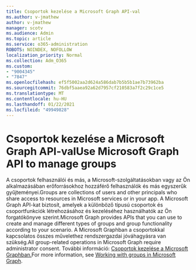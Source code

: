 ```yaml
---
title: Csoportok kezelése a Microsoft Graph API-val
ms.author: v-jmathew
author: v-jmathew
manager: scotv
ms.audience: Admin
ms.topic: article
ms.service: o365-administration
ROBOTS: NOINDEX, NOFOLLOW
localization_priority: Normal
ms.collection: Adm_O365
ms.custom:
- "9004345"
- "7847"
ms.openlocfilehash: ef5f5002aa2d624a586dab7b5b5b1ae7b73962ba
ms.sourcegitcommit: 76dbf5aaea92a62d7957cf210583a7f2c29c1ce5
ms.translationtype: MT
ms.contentlocale: hu-HU
ms.lasthandoff: 01/22/2021
ms.locfileid: "49949828"
---
```

# <a name="use-microsoft-graph-api-to-manage-groups"></a><span data-ttu-id="10158-102">Csoportok kezelése a Microsoft Graph API-val</span><span class="sxs-lookup"><span data-stu-id="10158-102">Use Microsoft Graph API to manage groups</span></span>

<span data-ttu-id="10158-103">A csoportok felhasználói és más, a Microsoft-szolgáltatásokban vagy az Ön alkalmazásában erőforrásokhoz hozzáférő felhasználók és más egyszerűk gyűjteményei.</span><span class="sxs-lookup"><span data-stu-id="10158-103">Groups are collections of users and other principals who share access to resources in Microsoft services or in your app.</span></span> <span data-ttu-id="10158-104">A Microsoft Graph API-kat biztosít, amelyek a különböző típusú csoportok és csoportfunkciók létrehozásához és kezeléséhez használhatók az Ön forgatókönyve szerint.</span><span class="sxs-lookup"><span data-stu-id="10158-104">Microsoft Graph provides APIs that you can use to create and manage different types of groups and group functionality according to your scenario.</span></span> <span data-ttu-id="10158-105">A Microsoft Graphban a csoportokkal kapcsolatos összes művelethez rendszergazdai jóváhagyásra van szükség.</span><span class="sxs-lookup"><span data-stu-id="10158-105">All group-related operations in Microsoft Graph require administrator consent.</span></span> <span data-ttu-id="10158-106">További információ: [Csoportok kezelése a Microsoft Graphban.](https://docs.microsoft.com/graph/api/resources/groups-overview)</span><span class="sxs-lookup"><span data-stu-id="10158-106">For more information, see [Working with groups in Microsoft Graph](https://docs.microsoft.com/graph/api/resources/groups-overview).</span></span>
